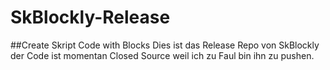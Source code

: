 # SkBlockly-Release
##Create Skript Code with Blocks
Dies ist das Release Repo von SkBlockly der Code ist momentan Closed Source weil ich zu Faul bin ihn zu pushen.
